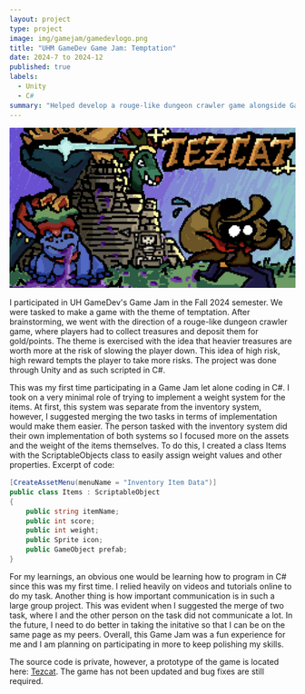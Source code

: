 ```yaml
---
layout: project
type: project
image: img/gamejam/gamedevlogo.png
title: "UHM GameDev Game Jam: Temptation"
date: 2024-7 to 2024-12
published: true
labels:
  - Unity
  - C#
summary: "Helped develop a rouge-like dungeon crawler game alongside GameDev club members for the Fall2024 semester Game Jam."
---
```


<div class="text-center p-4">
  <img src="../img/gamejam/Tezcat_TitleScreen.png" class="img-fluid" >
</div>

I participated in UH GameDev's Game Jam in the Fall 2024 semester. We were tasked to make a game with the theme of temptation. After brainstorming, we went with the direction of a rouge-like dungeon crawler game, where players had to collect treasures and deposit them for gold/points. The theme is exercised with the idea that heavier treasures are worth more at the risk of slowing the player down. This idea of high risk, high reward tempts the player to take more risks. The project was done through Unity and as such scripted in C#.

This was my first time participating in a Game Jam let alone coding in C#. I took on a very minimal role of trying to implement a weight system for the items. At first, this system was separate from the inventory system, however, I suggested merging the two tasks in terms of implementation would make them easier. The person tasked with the inventory system did their own implementation of both systems so I focused more on the assets and the weight of the items themselves. To do this, I created a class Items with the ScriptableObjects class to easily assign weight values and other properties. Excerpt of code:

```c#
[CreateAssetMenu(menuName = "Inventory Item Data")]
public class Items : ScriptableObject
{
    public string itemName;
    public int score;
    public int weight;
    public Sprite icon;
    public GameObject prefab;
}
```

For my learnings, an obvious one would be learning how to program in C# since this was my first time. I relied heavily on videos and tutorials online to do my task. Another thing is how important communication is in such a large group project. This was evident when I suggested the merge of two task, where I and the other person on the task did not communicate a lot. In the future, I need to do better in taking the initative so that I can be on the same page as my peers. Overall, this Game Jam was a fun experience for me and I am planning on participating in more to keep polishing my skills.

The source code is private, however, a prototype of the game is located here: [Tezcat](https://uhmanoagamedev.itch.io/tezcat). The game has not been updated and bug fixes are still required.
